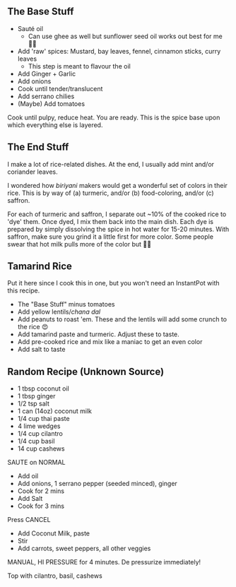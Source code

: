 The Base Stuff
---------------

* Sauté oil
    - Can use ghee as well but sunflower seed oil works out best for me 🤷‍♂️
* Add 'raw' spices: Mustard, bay leaves, fennel, cinnamon sticks, curry leaves
    - This step is meant to flavour the oil
* Add Ginger + Garlic
* Add onions
* Cook until tender/translucent
* Add serrano chilies
* (Maybe) Add tomatoes

Cook until pulpy, reduce heat. You are ready. This is the spice base upon which everything else is layered.

The End Stuff
-------------

I make a lot of rice-related dishes. At the end, I usually add mint and/or coriander leaves.

I wondered how _biriyani_ makers would get a wonderful set of colors in their rice. This is by way of (a) turmeric, and/or (b) food-coloring, and/or (c) saffron.

For each of turmeric and saffron, I separate out ~10% of the cooked rice to 'dye' them. Once dyed, I mix them back into the main dish. Each dye is prepared by simply dissolving the spice in hot water for 15-20 minutes. With saffron, make sure you grind it a little first for more color. Some people swear that hot milk pulls more of the color but 🤷‍♂️

Tamarind Rice
-------------

Put it here since I cook this in one, but you won't need an InstantPot with this recipe.

* The "Base Stuff" minus tomatoes
* Add yellow lentils/_chana dal_
* Add peanuts to roast 'em. These and the lentils will add some crunch to the rice 😍
* Add tamarind paste and turmeric. Adjust these to taste.
* Add pre-cooked rice and mix like a maniac to get an even color
* Add salt to taste

Random Recipe (Unknown Source)
------------------------------

* 1 tbsp coconut oil
* 1 tbsp ginger
* 1/2 tsp salt
* 1 can (14oz) coconut milk
* 1/4 cup thai paste
* 4 lime wedges
* 1/4 cup cilantro
* 1/4 cup basil
* 14 cup cashews

SAUTE on NORMAL

* Add oil
* Add onions, 1 serrano pepper (seeded minced), ginger
* Cook for 2 mins
* Add Salt
* Cook for 3 mins

Press CANCEL

* Add Coconut Milk, paste
* Stir
* Add carrots, sweet peppers, all other veggies

MANUAL, HI PRESSURE for 4 minutes. De pressurize immediately!

Top with cilantro, basil, cashews
